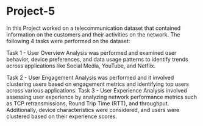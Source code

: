 # Project-5

In this Project worked on a telecommunication dataset that contained information on the customers and their activities on the network. The following 4 tasks were performed on the dataset:

Task 1 - User Overview Analysis was performed and  examined user behavior, device preferences, and data usage patterns to identify trends across applications like Social Media, YouTube, and Netflix.

Task 2 - User Engagement Analysis was performed and it involved clustering users based on engagement metrics and identifying top users across various applications.
Task 3 - User Experience Analysis involved assessing user experience by analyzing network performance metrics such as TCP retransmissions, Round Trip Time (RTT), and throughput. Additionally, device characteristics were considered, and users were clustered based on their experience scores.





